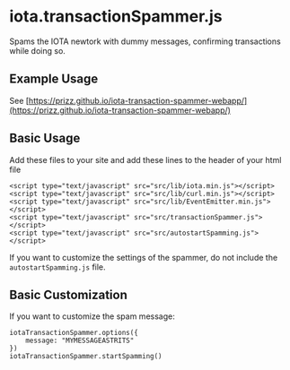 # iota.transactionSpammer.js
Spams the IOTA newtork with dummy messages, confirming transactions while doing so.

## Example Usage
See [https://prizz.github.io/iota-transaction-spammer-webapp/](https://prizz.github.io/iota-transaction-spammer-webapp/)

## Basic Usage

Add these files to your site and add these lines to the header of your html file
```
<script type="text/javascript" src="src/lib/iota.min.js"></script>
<script type="text/javascript" src="src/lib/curl.min.js"></script>
<script type="text/javascript" src="src/lib/EventEmitter.min.js"></script>
<script type="text/javascript" src="src/transactionSpammer.js"></script>
<script type="text/javascript" src="src/autostartSpamming.js"></script>
```

If you want to customize the settings of the spammer, do not include the `autostartSpamming.js` file.

## Basic Customization
If you want to customize the spam message:
```
iotaTransactionSpammer.options({
    message: "MYMESSAGEASTRITS"
})
iotaTransactionSpammer.startSpamming()
```
